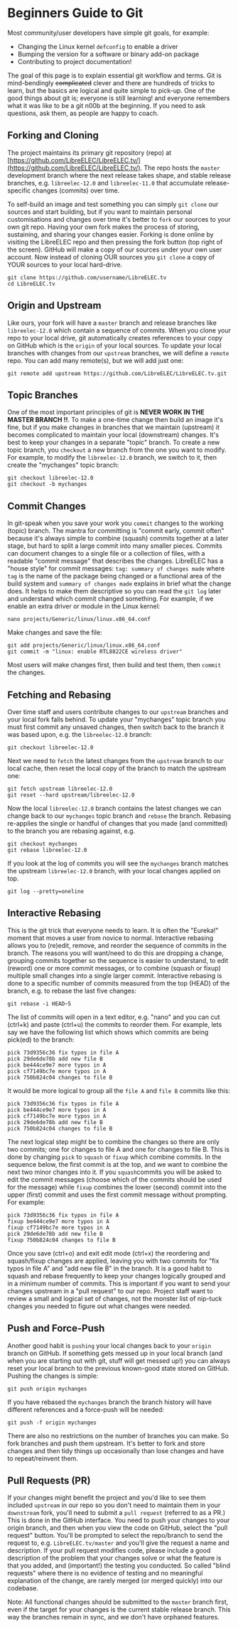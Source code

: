 # Beginners Guide to Git

Most community/user developers have simple git goals, for example:

* Changing the Linux kernel `defconfig` to enable a driver
* Bumping the version for a software or binary add-on package
* Contributing to project documentation!

The goal of this page is to explain essential git workflow and terms. Git is mind-bendingly ~~complicated~~ clever and there are hundreds of tricks to learn, but the basics are logical and quite simple to pick-up. One of the good things about git is; everyone is still learning! and everyone remembers what it was like to be a git n00b at the beginning. If you need to ask questions, ask them, as people are happy to coach.

## Forking and Cloning

The project maintains its primary git repository (repo) at [https://github.com/LibreELEC/LibreELEC.tv/](https://github.com/LibreELEC/LibreELEC.tv/). The repo hosts the `master` development branch where the next release takes shape, and stable release branches, e.g. `libreelec-12.0` and `libreelec-11.0` that accumulate release-specific changes (commits) over time.

To self-build an image and test something you can simply `git clone` our sources and start building, but if you want to maintain personal customisations and changes over time it's better to `fork` our sources to your own git repo. Having your own fork makes the process of storing, sustaining, and sharing your changes easier. Forking is done online by visiting the LibreELEC repo and then pressing the fork button (top right of the screen). GitHub will make a copy of our sources under your own user account. Now instead of cloning OUR sources you `git clone` a copy of YOUR sources to your local hard-drive.

```
git clone https://github.com/username/LibreELEC.tv
cd LibreELEC.tv
```

## Origin and Upstream

Like ours, your fork will have a `master` branch and release branches like `libreelec-12.0` which contain a sequence of commits. When you clone your repo to your local drive, git automatically creates references to your copy on GitHub which is the `origin` of your local sources. To update your local branches with changes from our `upstream` branches, we will define a `remote` repo. You can add many remote(s), but we will add just one:

```
git remote add upstream https://github.com/LibreELEC/LibreELEC.tv.git
```

## Topic Branches

One of the most important principles of git is **NEVER WORK IN THE MASTER BRANCH !!**. To make a one-time change then build an image it's fine, but if you make changes in branches that we maintain (upstream) it becomes complicated to maintain your local (downstream) changes. It's best to keep your changes in a separate "topic" branch. To create a new topic branch, you `checkout` a new branch from the one you want to modify. For example, to modify the `libreelec-12.0` branch, we switch to it, then create the "mychanges" topic branch:

```
git checkout libreelec-12.0
git checkout -b mychanges
```

## Commit Changes

In git-speak when you save your work you `commit` changes to the working (topic) branch. The mantra for committing is "commit early, commit often" because it's always simple to combine (squash) commits together at a later stage, but hard to split a large commit into many smaller pieces. Commits can document changes to a single file or a collection of files, with a readable "commit message" that describes the changes. LibreELEC has a "house style" for commit messages: `tag: summary of changes made` where `tag` is the name of the package being changed or a functional area of the build system and `summary of changes made` explains in brief what the change does. It helps to make them descriptive so you can read the `git log` later and understand which commit changed something. For example, if we enable an extra driver or module in the Linux kernel:

```
nano projects/Generic/linux/linux.x86_64.conf
```

Make changes and save the file:

```
git add projects/Generic/linux/linux.x86_64.conf
git commit -m "linux: enable RTL8822CE wireless driver"
```

Most users will make changes first, then build and test them, then `commit` the changes.

## Fetching and Rebasing

Over time staff and users contribute changes to our `upstream` branches and your local fork falls behind. To update your "mychanges" topic branch you must first commit any unsaved changes, then switch back to the branch it was based upon, e.g. the `libreelec-12.0` branch:

```
git checkout libreelec-12.0
```

Next we need to `fetch` the latest changes from the `upstream` branch to our local cache, then reset the local copy of the branch to match the upstream one:

```
git fetch upstream libreelec-12.0
git reset --hard upstream/libreelec-12.0
```

Now the local `libreelec-12.0` branch contains the latest changes we can change back to our `mychanges` topic branch and `rebase` the branch. Rebasing re-applies the single or handful of changes that you made (and committed) to the branch you are rebasing against, e.g.

```
git checkout mychanges
git rebase libreelec-12.0
```

If you look at the log of commits you will see the `mychanges` branch matches the upstream `libreelec-12.0` branch, with your local changes applied on top.

```
git log --pretty=oneline
```

## Interactive Rebasing

This is the git trick that everyone needs to learn. It is often the "Eureka!" moment that moves a user from novice to normal. Interactive rebasing allows you to (re)edit, remove, and reorder the sequence of commits in the branch. The reasons you will want/need to do this are dropping a change, grouping commits together so the sequence is easier to understand, to edit (reword) one or more commit messages, or to combine (squash or fixup) multiple small changes into a single larger commit. Interactive rebasing is done to a specific number of commits measured from the top (HEAD) of the branch, e.g. to rebase the last five changes:

```
git rebase -i HEAD~5
```

The list of commits will open in a text editor, e.g. "nano" and you can cut (ctrl+k) and paste (ctrl+u) the commits to reorder them. For example, lets say we have the following list which shows which commits are being pick(ed) to the branch:

```
pick 73d9356c36 fix typos in file A
pick 29de6de78b add new file B
pick be444ce9e7 more typos in A
pick cf7149bc7e more typos in A
pick 750b824c04 changes to file B
```

It would be more logical to group all the `file A` and `file B` commits like this:

```
pick 73d9356c36 fix typos in file A
pick be444ce9e7 more typos in A
pick cf7149bc7e more typos in A
pick 29de6de78b add new file B
pick 750b824c04 changes to file B
```

The next logical step might be to combine the changes so there are only two commits; one for changes to file A and one for changes to file B. This is done by changing `pick` to `squash` or `fixup` which combine commits. In the sequence below, the first commit is at the top, and we want to combine the next two minor changes into it. If you `squash`commits you will be asked to edit the commit messages (choose which of the commits should be used for the message) while `fixup` combines the lower (second) commit into the upper (first) commit and uses the first commit message without prompting. For example:

```
pick 73d9356c36 fix typos in file A
fixup be444ce9e7 more typos in A
fixup cf7149bc7e more typos in A
pick 29de6de78b add new file B
fixup 750b824c04 changes to file B
```

Once you save (ctrl+o) and exit edit mode (ctrl+x) the reordering and squash/fixup changes are applied, leaving you with two commits for "fix typos in file A" and "add new file B" in the branch. It is a good habit to squash and rebase frequently to keep your changes logically grouped and in a minimum number of commits. This is important if you want to send your changes upstream in a "pull request" to our repo. Project staff want to review a small and logical set of changes, not the monster list of nip-tuck changes you needed to figure out what changes were needed.

## Push and Force-Push

Another good habit is `pushing` your local changes back to your `origin` branch on GitHub. If something gets messed up in your local branch (and when you are starting out with git, stuff will get messed up!) you can always reset your local branch to the previous known-good state stored on GitHub. Pushing the changes is simple:

```
git push origin mychanges
```

If you have rebased the `mychanges` branch the branch history will have different references and a force-push will be needed:

```
git push -f origin mychanges
```

There are also no restrictions on the number of branches you can make. So fork branches and push them upstream. It's better to fork and store changes and then tidy things up occasionally than lose changes and have to repeat/reinvent them.

## Pull Requests (PR) <a href="#pullrequests" id="pullrequests"></a>

If your changes might benefit the project and you'd like to see them included `upstream` in our repo so you don't need to maintain them in your `downstream` fork, you'll need to submit a `pull request` (referred to as a PR.) This is done in the GitHub interface. You need to push your changes to your origin branch, and then when you view the code on GitHub, select the "pull request" button. You'll be prompted to select the repo/branch to send the request to, e.g. `LibreELEC.tv/master` and you'll give the request a name and description. If your pull request modifies code, please include a good description of the problem that your changes solve or what the feature is that you added, and (important!) the testing you conducted. So called "blind requests" where there is no evidence of testing and no meaningful explanation of the change, are rarely merged (or merged quickly) into our codebase.

Note: All functional changes should be submitted to the `master` branch first, even if the target for your changes is the current stable release branch. This way the branches remain in sync, and we don't have orphaned features.
